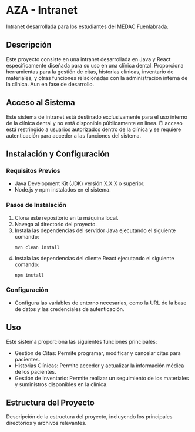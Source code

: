 # AZA - Intranet

Intranet desarrollada para los estudiantes del MEDAC Fuenlabrada.

## Descripción

Este proyecto consiste en una intranet desarrollada en Java y React específicamente diseñada para su uso en una clínica dental. Proporciona herramientas para la gestión de citas, historias clínicas, inventario de materiales, y otras funciones relacionadas con la administración interna de la clínica.
Aun en fase de desarrollo.

## Acceso al Sistema

Este sistema de intranet está destinado exclusivamente para el uso interno de la clínica dental y no está disponible públicamente en línea. El acceso está restringido a usuarios autorizados dentro de la clínica y se requiere autenticación para acceder a las funciones del sistema.

## Instalación y Configuración

### Requisitos Previos
- Java Development Kit (JDK) versión X.X.X o superior.
- Node.js y npm instalados en el sistema.

### Pasos de Instalación
1. Clona este repositorio en tu máquina local.
2. Navega al directorio del proyecto.
3. Instala las dependencias del servidor Java ejecutando el siguiente comando:
   ```
   mvn clean install
   ```
4. Instala las dependencias del cliente React ejecutando el siguiente comando:
   ```
   npm install
   ```

### Configuración
- Configura las variables de entorno necesarias, como la URL de la base de datos y las credenciales de autenticación.

## Uso

Este sistema proporciona las siguientes funciones principales:
- Gestión de Citas: Permite programar, modificar y cancelar citas para pacientes.
- Historias Clínicas: Permite acceder y actualizar la información médica de los pacientes.
- Gestión de Inventario: Permite realizar un seguimiento de los materiales y suministros disponibles en la clínica.

## Estructura del Proyecto

Descripción de la estructura del proyecto, incluyendo los principales directorios y archivos relevantes.
